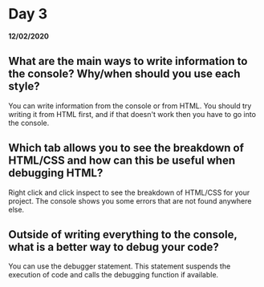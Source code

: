 # Day 3
__12/02/2020__

## What are the main ways to write information to the console? Why/when should you use each style?
You can write information from the console or from HTML. You should try writing it from HTML first, and if that doesn't work then you have to go into the console.
## Which tab allows you to see the breakdown of HTML/CSS and how can this be useful when debugging HTML?
Right click and click inspect to see the breakdown of HTML/CSS for your project. The console shows you some errors that are not found anywhere else.
## Outside of writing everything to the console, what is a better way to debug your code?
You can use the debugger statement. This statement suspends the execution of code and calls the debugging function if available.